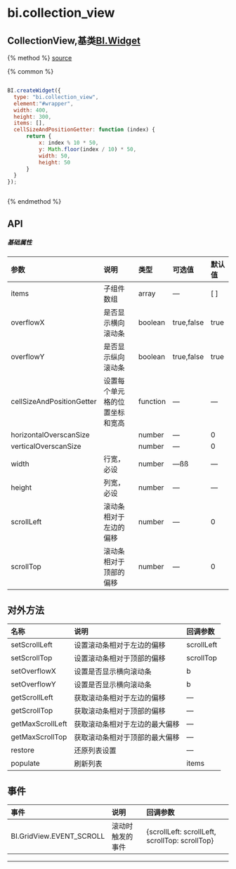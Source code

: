 # bi.collection_view

## CollectionView,基类[BI.Widget](/core/widget.md)

{% method %}
[source](https://jsfiddle.net/fineui/cmq0b3v0/)

{% common %}
```javascript

BI.createWidget({
  type: "bi.collection_view",
  element:"#wrapper",
  width: 400,
  height: 300,
  items: [],
  cellSizeAndPositionGetter: function (index) {
      return {
          x: index % 10 * 50,
          y: Math.floor(index / 10) * 50,
          width: 50,
          height: 50
      }
  }
});



```

{% endmethod %}

## API
##### 基础属性
| 参数    | 说明           | 类型  | 可选值 | 默认值
| :------ |:-------------  | :-----| :----|:----
| items | 子组件数组 | array |  — | [ ] |
| overflowX | 是否显示横向滚动条| boolean | true,false | true |
| overflowY | 是否显示纵向滚动条 | boolean | true,false | true |
| cellSizeAndPositionGetter |设置每个单元格的位置坐标和宽高 | function|— | — |
| horizontalOverscanSize | | number | — | 0 |
| verticalOverscanSize | | number | — | 0 |
| width | 行宽，必设 |number| —ßß | —  |
| height | 列宽，必设 | number | —| — |
| scrollLeft | 滚动条相对于左边的偏移 | number | — | 0 |
| scrollTop |  滚动条相对于顶部的偏移 | number | — | 0 |


## 对外方法
| 名称     | 说明                           |  回调参数     
| :------ |:-------------                  | :-----   
| setScrollLeft | 设置滚动条相对于左边的偏移 | scrollLeft|
| setScrollTop | 设置滚动条相对于顶部的偏移 | scrollTop |
| setOverflowX | 设置是否显示横向滚动条 | b |
| setOverflowY | 设置是否显示横向滚动条 | b|
| getScrollLeft | 获取滚动条相对于左边的偏移 | —|
| getScrollTop | 获取滚动条相对于顶部的偏移 | — |
| getMaxScrollLeft | 获取滚动条相对于左边的最大偏移 | — |
| getMaxScrollTop | 获取滚动条相对于顶部的最大偏移 |—|
| restore | 还原列表设置 | — |
| populate | 刷新列表 | items |


## 事件
| 事件     | 说明                           |  回调参数 |
| :------ |:------------- |:------------------------|
|BI.GridView.EVENT_SCROLL|    滚动时触发的事件 | {scrollLeft: scrollLeft, scrollTop: scrollTop} |

---


